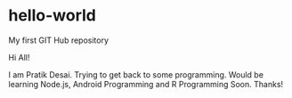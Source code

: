 # hello-world
My first GIT Hub repository

Hi All!

I am Pratik Desai. Trying to get back to some programming. Would be learning Node.js, Android Programming and R Programming Soon.
Thanks!
